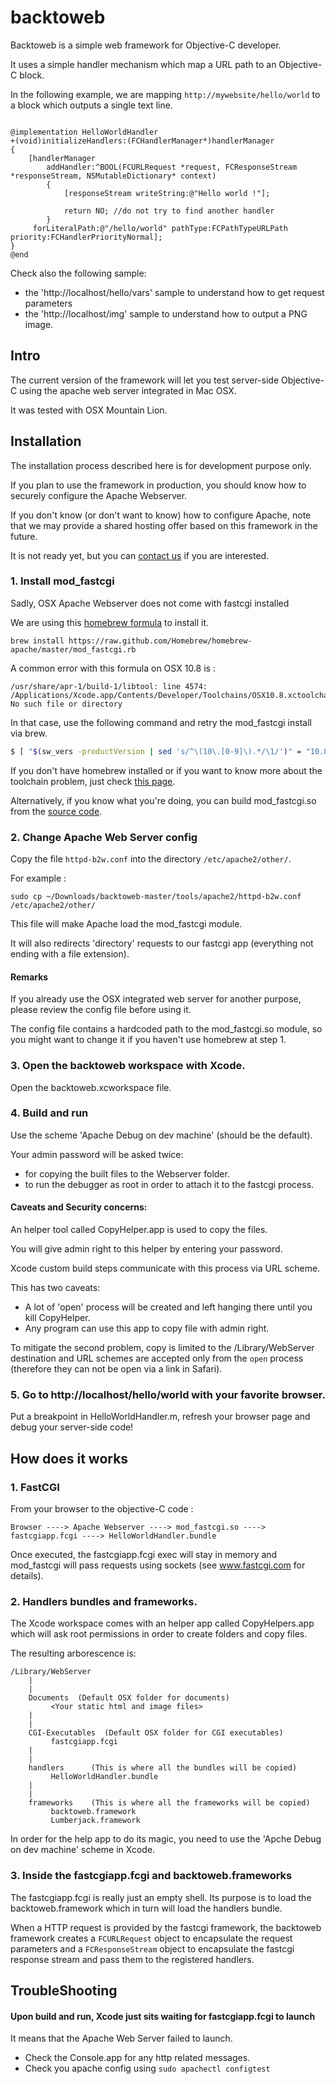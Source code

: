 backtoweb
=========

Backtoweb is a simple web framework for Objective-C developer.

It uses a simple handler mechanism which map a URL path to an Objective-C block.

In the following example, we are mapping `http://mywebsite/hello/world` to a block which outputs a single text line.


``` 

@implementation HelloWorldHandler
+(void)initializeHandlers:(FCHandlerManager*)handlerManager
{
    [handlerManager
        addHandler:^BOOL(FCURLRequest *request, FCResponseStream *responseStream, NSMutableDictionary* context)
        {
            [responseStream writeString:@"Hello world !"];

            return NO; //do not try to find another handler
        }
     forLiteralPath:@"/hello/world" pathType:FCPathTypeURLPath priority:FCHandlerPriorityNormal];
}
@end 

```

Check also the following sample:

* the 'http://localhost/hello/vars' sample to understand how to get request parameters 
* the 'http://localhost/img' sample to understand how to output a PNG image.


Intro
-----

The current version of the framework will let you test server-side Objective-C using the apache web server integrated in Mac OSX.

It was tested with OSX Mountain Lion.


Installation
------------
The installation process described here is for development purpose only.

If you plan to use the framework in production, you should know how to securely configure the Apache Webserver.

If you don't know (or don't want to know) how to configure Apache, note that we may provide a shared hosting offer based on this framework in the future. 

It is not ready yet, but you can [contact us](mailto:depsys@depsys.fr) if you are interested.


### 1. Install mod_fastcgi
Sadly, OSX Apache Webserver does not come with fastcgi installed

We are using this [homebrew formula](https://github.com/Homebrew/homebrew-apache) to install it.

```
brew install https://raw.github.com/Homebrew/homebrew-apache/master/mod_fastcgi.rb
```

A common error with this formula on OSX 10.8 is :
```
/usr/share/apr-1/build-1/libtool: line 4574: /Applications/Xcode.app/Contents/Developer/Toolchains/OSX10.8.xctoolchain/usr/bin/cc: No such file or directory
```

In that case, use the following command and retry the mod_fastcgi install via brew.

```bash
$ [ "$(sw_vers -productVersion | sed 's/^\(10\.[0-9]\).*/\1/')" = "10.8" ] && bash -c "[ -d /Applications/Xcode.app/Contents/Developer/Toolchains/XcodeDefault.xctoolchain ] && sudo bash -c 'cd /Applications/Xcode.app/Contents/Developer/Toolchains/ && ln -vs XcodeDefault.xctoolchain OSX10.8.xctoolchain' || sudo bash -c 'mkdir -vp /Applications/Xcode.app/Contents/Developer/Toolchains/OSX10.8.xctoolchain/usr && cd /Applications/Xcode.app/Contents/Developer/Toolchains/OSX10.8.xctoolchain/usr && ln -vs /usr/bin'"
```

If you don't have homebrew installed or if you want to know more about the toolchain problem,
just check [this page](https://github.com/Homebrew/homebrew-apache).

Alternatively, if you know what you're doing, you can build mod_fastcgi.so from the [source code](http://www.fastcgi.com/dist/fcgi.tar.gz).


### 2. Change Apache Web Server config

Copy the file `httpd-b2w.conf` into the directory `/etc/apache2/other/`.

For example :
```
sudo cp ~/Downloads/backtoweb-master/tools/apache2/httpd-b2w.conf /etc/apache2/other/
```

This file will make Apache load the mod_fastcgi module.

It will also redirects 'directory' requests to our fastcgi app (everything not ending with a file extension).

#### Remarks
If you already use the OSX integrated web server for another purpose, please review the config file before using it.

The config file contains a hardcoded path to the mod_fastcgi.so module, so you might want to change it if you haven't use homebrew at step 1.

### 3. Open the backtoweb workspace with Xcode.
Open the backtoweb.xcworkspace file.

### 4. Build and run
Use the scheme 'Apache Debug on dev machine' (should be the default).

Your admin password will be asked twice:
* for copying the built files to the Webserver folder.
* to run the debugger as root in order to attach it to the fastcgi process.

#### Caveats and Security concerns:
An helper tool called CopyHelper.app is used to copy the files.

You will give admin right to this helper by entering your password.

Xcode custom build steps communicate with this process via URL scheme.

This has two caveats:
* A lot of 'open' process will be created and left hanging there until you kill CopyHelper.
* Any program can use this app to copy file with admin right.

To mitigate the second problem, copy is limited to the /Library/WebServer destination and URL schemes are accepted only from the `open` process (therefore they can not be open via a link in Safari). 

### 5. Go to http://localhost/hello/world with your favorite browser.
Put a breakpoint in HelloWorldHandler.m, refresh your browser page and debug your server-side code!


How does it works
-----------------

### 1. FastCGI

From your browser to the objective-C code :

```
Browser ----> Apache Webserver ----> mod_fastcgi.so ----> fastcgiapp.fcgi ----> HelloWorldHandler.bundle
```

Once executed, the fastcgiapp.fcgi exec will stay in memory and mod_fastcgi will pass requests using sockets (see www.fastcgi.com for details).

### 2. Handlers bundles and frameworks.

The Xcode workspace comes with an helper app called CopyHelpers.app which will ask root permissions in order to create folders and copy files.

The resulting arborescence is:

```
/Library/WebServer
    |
    |
    Documents  (Default OSX folder for documents)
         <Your static html and image files>
    |
    |
 	CGI-Executables  (Default OSX folder for CGI executables)
 	     fastcgiapp.fcgi
 	|
 	|
 	handlers      (This is where all the bundles will be copied)
 	     HelloWorldHandler.bundle
 	|
 	|
    frameworks    (This is where all the frameworks will be copied)
         backtoweb.framework
         Lumberjack.framework

```

In order for the help app to do its magic, you need to use the 'Apche Debug on dev machine' scheme in Xcode.

### 3. Inside the fastcgiapp.fcgi and backtoweb.frameworks

The fastcgiapp.fcgi is really just an empty shell. Its purpose is to load the backtoweb.framework which in turn will load the handlers bundle. 

When a HTTP request is provided by the fastcgi framework, the backtoweb framework creates a `FCURLRequest` object to encapsulate the request parameters and a `FCResponseStream` object to encapsulate the fastcgi response stream and pass them to the registered handlers.


TroubleShooting
---------------

#### Upon build and run, Xcode just sits waiting for fastcgiapp.fcgi to launch
It means that the Apache Web Server failed to launch.
* Check the Console.app for any http related messages.
* Check you apache config using `sudo apachectl configtest`



